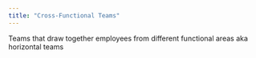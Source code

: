 ```yaml
---
title: "Cross-Functional Teams"
---
```

Teams that draw together employees from different functional areas aka horizontal teams

